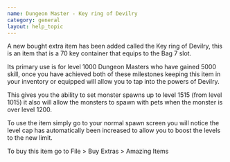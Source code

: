 ```yaml
---
name: Dungeon Master - Key ring of Devilry
category: general
layout: help_topic
---
```

A new bought extra item has been added called the Key ring of Devilry, this is an item that is a 70 key container that equips to the Bag 7 slot.

Its primary use is for level 1000 Dungeon Masters who have gained 5000 skill, once you have achieved both of these milestones keeping this item in your inventory or equipped will allow you to tap into the powers of Devilry.

This gives you the ability to set monster spawns up to level 1515 (from level 1015) it also will allow the monsters to spawn with pets when the monster is over level 1200.

To use the item simply go to your normal spawn screen you will notice the level cap has automatically been increased to allow you to boost the levels to the new limit.

To buy this item go to File > Buy Extras > Amazing Items